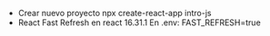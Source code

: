 - Crear nuevo proyecto
    npx create-react-app intro-js
- React Fast Refresh en react 16.31.1
    En .env: FAST_REFRESH=true